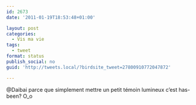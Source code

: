 ```yaml
---
id: 2673
date: '2011-01-19T18:53:48+01:00'

layout: post
categories:
  - Vis ma vie
tags:
  - tweet
format: status
publish_social: no
guid: 'http://tweets.local/?birdsite_tweet=27800910772047872'

---
```


@Daibai parce que simplement mettre un petit témoin lumineux c’est has-been? O\_o